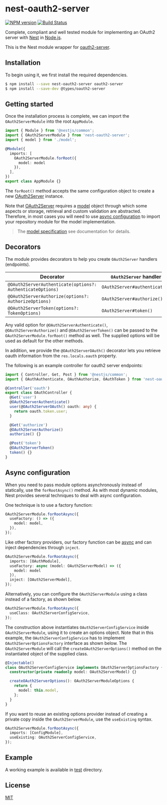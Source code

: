 # nest-oauth2-server

[![NPM version][npm-image]][npm-url]
[![Build Status][action-image]][action-url]

Complete, compliant and well tested module for implementing an OAuth2 server with [Nest](https://github.com/nestjs/nest) in [Node.js](https://nodejs.org).

This is the Nest module wrapper for [oauth2-server](https://github.com/oauthjs/node-oauth2-server).

## Installation

To begin using it, we first install the required dependencies.

```bash
$ npm install --save nest-oauth2-server oauth2-server
$ npm install --save-dev @types/oauth2-server
```

## Getting started

Once the installation process is complete, we can import the `OAuth2ServerModule` into the root `AppModule`.

```typescript
import { Module } from '@nestjs/common';
import { OAuth2ServerModule } from 'nest-oauth2-server';
import { model } from './model';

@Module({
  imports: [
    OAuth2ServerModule.forRoot({
      model: model
    }),
  ],
})
export class AppModule {}
```

The `forRoot()` method accepts the same configuration object to create a new [OAuth2Server](https://oauth2-server.readthedocs.io/en/latest/api/oauth2-server.html#new-oauth2server-options) instance.

Note that [OAuth2Server](https://oauth2-server.readthedocs.io/en/latest/api/oauth2-server.html) requires a [model](https://oauth2-server.readthedocs.io/en/latest/model/overview.html) object through which some aspects or storage, retrieval and custom validation are abstracted. Therefore, in most cases you will need to use [async configuration](#async-configuration) to import your repository module for the model implementation.

> The [model specification](https://oauth2-server.readthedocs.io/en/latest/model/spec.html) see documentation for details.

## Decorators

The module provides decorators to help you create `OAuth2Server` handlers (endpoints). 

|  Decorator                                                  | `OAuth2Server` handler        |
| ----------------------------------------------------------- | ----------------------------- |
| `@OAuth2ServerAuthenticate(options?: AuthenticateOptions)`  | `OAuth2Server#authenticate()` |
| `@OAuth2ServerAuthorize(options?: AuthorizeOptions)`        | `OAuth2Server#authorize()`    |
| `@OAuth2ServerToken(options?: TokenOptions)`                | `OAuth2Server#token()`        |

Any valid option for `@OAuth2ServerAuthenticate()`, `@OAuth2ServerAuthorize()` and `@OAuth2ServerToken()` can be passed to the `OAuth2ServerModule.forRoot()` method as well. The supplied options will be used as default for the other methods.

In addition, we provide the `@OAuth2ServerOAuth()` decorator lets you retrieve oauth information from the `res.locals.oauth` property.

The following is an example controller for oauth2 server endpoints:

```typescript
import { Controller, Get, Post } from '@nestjs/common';
import { OAuthAuthenticate, OAuthAuthorize, OAuthToken } from 'nest-oauth2-server';

@Controller('oauth')
export class OAuthController {
  @Get('user')
  @OAuth2ServerAuthenticate()
  user(@OAuth2ServerOAuth() oauth: any) {
    return oauth.token.user;
  }

  @Get('authorize')
  @OAuth2ServerAuthorize()
  authorize() {}

  @Post('token')
  @OAuth2ServerToken()
  token() {}
}
```

## Async configuration

When you need to pass module options asynchronously instead of statically, use the `forRootAsync()` method. As with most dynamic modules, Nest provides several techniques to deal with async configuration.

One technique is to use a factory function:

```typescript
OAuth2ServerModule.forRootAsync({
  useFactory: () => ({
    model: model,
  }),
});
```

Like other factory providers, our factory function can be [async](https://docs.nestjs.com/fundamentals/custom-providers#factory-providers-usefactory) and can inject dependencies through `inject`.

```typescript
OAuth2ServerModule.forRootAsync({
  imports: [OAuthModule],
  useFactory: async (model: OAuth2ServerModel) => ({
    model: model
  }),
  inject: [OAuth2ServerModel],
});
```

Alternatively, you can configure the `OAuth2ServerModule` using a class instead of a factory, as shown below.

```typescript
OAuth2ServerModule.forRootAsync({
  useClass: OAuth2ServerConfigService,
});
```

The construction above instantiates `OAuth2ServerConfigService` inside `OAuth2ServerModule`, using it to create an options object. Note that in this example, the `OAuth2ServerConfigService` has to implement `OAuth2ServerOptionsFactory` interface as shown below. The `OAuth2ServerModule` will call the `createOAuth2ServerOptions()` method on the instantiated object of the supplied class.

```typescript
@Injectable()
class OAuth2ServerConfigService implements OAuth2ServerOptionsFactory {
  constructor(private readonly model: OAuth2ServerModel) {}

  createOAuth2ServerOptions(): OAuth2ServerModuleOptions {
    return {
      model: this.model,
    };
  }
}
```

If you want to reuse an existing options provider instead of creating a private copy inside the `OAuth2ServerModule`, use the `useExisting` syntax.

```typescript
OAuth2ServerModule.forRootAsync({
  imports: [ConfigModule],
  useExisting: OAuth2ServerConfigService,
});
```

## Example

A working example is available in [test](./test/app/) directory.

## License

[MIT](LICENSE)

[npm-image]: https://img.shields.io/npm/v/nest-oauth2-server.svg
[npm-url]: https://npmjs.com/package/nest-oauth2-server
[action-image]: https://img.shields.io/github/workflow/status/chunkai1312/nest-oauth2-server/Node.js%20CI
[action-url]: https://github.com/chunkai1312/nest-oauth2-server/actions/workflows/node.js.yml

